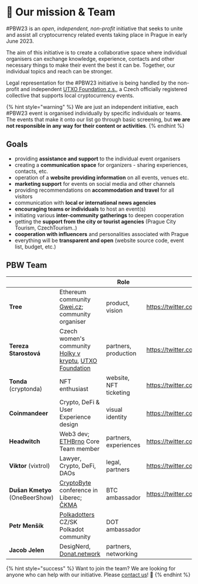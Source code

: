 # 💙 Our mission & Team

\#PBW23 is an _open_, _independent, non-profit_ initiative that seeks to unite and assist all cryptocurrency related events taking place in Prague in early June 2023.

The aim of this initiative is to create a collaborative space where individual organisers can exchange knowledge, experience, contacts and other necessary things to make their event the best it can be. Together, our individual topics and reach can be stronger.

Legal representation for the #PBW23 initiative is being handled by the non-profit and independent [UTXO Foundation z.s.](https://utxo.foundation/), a Czech officially registered collective that supports local cryptocurrency events.

{% hint style="warning" %}
We are just an independent initiative, each #PBW23 event is organised individually by specific individuals or teams. The events that make it onto our list go through basic screening, but **we are not responsible in any way for their content or activities**.
{% endhint %}

## Goals

* providing **assistance and support** to the individual event organisers
* creating a **communication space** for organizers - sharing experiences, contacts, etc.
* operation of a **website providing information** on all events, venues etc.
* **marketing support** for events on social media and other channels
* providing recommendations on **accommodation and travel** for all visitors
* communication with **local or international news agencies**
* **encouraging teams or individuals** to host an event(s)
* initiating various **inter-community gatherings** to deepen cooperation
* getting the **support from the city or tourist agencies** (Prague City Tourism, CzechTourism..)
* **cooperation with influencers** and personalities associated with Prague
* everything will be **transparent and open** (website source code, event list, budget, etc.)

## PBW Team

<table data-view="cards"><thead><tr><th></th><th></th><th>Role</th><th data-hidden data-type="content-ref"></th></tr></thead><tbody><tr><td><strong>Tree</strong></td><td>Ethereum community <a href="http://gwei.cz/">Gwei.cz</a>; community organiser</td><td>product, vision</td><td><a href="https://twitter.com/treecz">https://twitter.com/treecz</a></td></tr><tr><td><strong>Tereza Starostová</strong></td><td>Czech women's community <a href="https://holkyvkryptu.cz/">Holky v kryptu</a>, <a href="https://utxo.foundation/">UTXO Foundation</a></td><td>partners, production</td><td><a href="https://twitter.com/terkastarostova">https://twitter.com/terkastarostova</a></td></tr><tr><td><strong>Tonda</strong> (cryptonda)</td><td>NFT enthusiast</td><td>website, NFT ticketing</td><td><a href="https://twitter.com/cryptondacz">https://twitter.com/cryptondacz</a></td></tr><tr><td><strong>Coinmandeer</strong></td><td>Crypto, DeFi &#x26; User Experience design</td><td>visual identity</td><td><a href="https://twitter.com/KeenOfCoin">https://twitter.com/KeenOfCoin</a></td></tr><tr><td><strong>Headwitch</strong></td><td>Web3 dev; <a href="https://ethbrno.cz/">ETHBrno</a> Core Team member</td><td>partners, experiences</td><td><a href="https://twitter.com/HedvikaPa">https://twitter.com/HedvikaPa</a></td></tr><tr><td><strong>Viktor</strong> (vixtrol)</td><td>Lawyer, Crypto, DeFi, DAOs</td><td>legal, partners</td><td><a href="https://twitter.com/vixtrol">https://twitter.com/vixtrol</a></td></tr><tr><td><strong>Dušan Kmetyo</strong> (OneBeerShow)</td><td><a href="https://cryptobyte.cz/">CryptoByte</a> conference in Liberec; <a href="https://ckma.cz/">ČKMA</a></td><td>BTC ambassador</td><td><a href="https://twitter.com/DusanKmetyo">https://twitter.com/DusanKmetyo</a></td></tr><tr><td><strong>Petr Menšík</strong></td><td><a href="https://twitter.com/polkadotterss">Polkadotters</a> CZ/SK Polkadot community</td><td>DOT ambassador</td><td></td></tr><tr><td><strong>Jacob Jelen</strong></td><td>DesigNerd,  <a href="https://donat.network/">Donat.network</a></td><td>partners, networking</td><td></td></tr></tbody></table>



{% hint style="success" %}
Want to join the team? We are looking for anyone who can help with our initiative. Please [contact us](../contact-us.md)! :pray:
{% endhint %}
